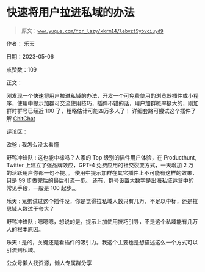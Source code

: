 # 快速将用户拉进私域的办法

> 原文：[`www.yuque.com/for_lazy/xkrm14/lebvzt5ybvciuyd9`](https://www.yuque.com/for_lazy/xkrm14/lebvzt5ybvciuyd9)

作者： 乐天

日期：2023-05-06

点赞数：109

正文：

刚发现一个快速将用户拉进私域的办法，开发一个可免费使用的浏览器插件或小程序，使用中提示加群可交流使用技巧，插件不错的话，用户加群概率挺大的，刚加群时群号已经近 100 了，粗略估计可能四万多人了！ 详细套路可尝试这个插件了解 [ChitChat](https://gochitchat.ai/invited?c=89f259070f6a7d0f38bd900752fb252c)

评论区：

欧爸 : 我怎么没太看懂

野鸭冲锋队 : 这也能中标吗？人家的 Top 级别的插件用户体验，在 Producthunt, Twitter 上建立了强品牌效应，GPT-4 免费应用的社交裂变方式，一天增加 2 万的活跃用户你都一句不提。。 使用中提示加群在其它插件上不可能有这样的效果，只是 99 步做完后的最后引流一步。 还有，群号设置大数字是出海私域运营中的常见手段，一般是 100 起步。。

乐天 : 兄弟试过这个插件没，你是觉得拉私域人数只有几万，不足以中标，还是拉思域人数过于夸大？

野鸭冲锋队 : 嗯嗯嗯，想说的是，提示上加使用技巧引导，不是这个私域能有几万人的根本原因。

乐天 : 是的，关键还是看插件的吸引力。我这个主要也是想描述这么一个方式可以引流到私域。

公众号懒人找资源，懒人专属群分享

